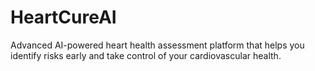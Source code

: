 # HeartCureAI
Advanced AI-powered heart health assessment platform that helps you identify risks early and take control of your cardiovascular health.
